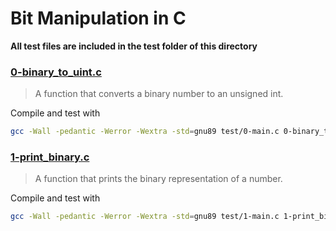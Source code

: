 # Bit Manipulation in C

**All test files are included in the test folder of this directory**

### [0-binary_to_uint.c](./0-binary_to_uint.c)

> A function that converts a binary number to an unsigned int.

Compile and test with
```bash
gcc -Wall -pedantic -Werror -Wextra -std=gnu89 test/0-main.c 0-binary_to_uint.c -o a
```

### [1-print_binary.c](./1-print_binary.c)

> A function that prints the binary representation of a number.

Compile and test with
```bash
gcc -Wall -pedantic -Werror -Wextra -std=gnu89 test/1-main.c 1-print_binary.c _putchar.c -o b
```